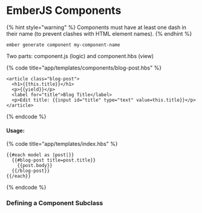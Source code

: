 # EmberJS Components

{% hint style="warning" %}
Components must have at least one dash in their name \(to prevent clashes with HTML element names\).
{% endhint %}

```text
ember generate component my-component-name
```

Two parts: component.js \(logic\) and component.hbs \(view\)

{% code title="app/templates/components/blog-post.hbs" %}
```text
<article class="blog-post">
  <h1>{{this.title}}</h1>
  <p>{{yield}}</p>
  <label for="title">Blog Title</label>
  <p>Edit title: {{input id="title" type="text" value=this.title}}</p>
</article>
```
{% endcode %}

#### Usage:

{% code title="app/templates/index.hbs" %}
```text
{{#each model as |post|}}
  {{#blog-post title=post.title}}
    {{post.body}}
  {{/blog-post}}
{{/each}}
```
{% endcode %}

### Defining a Component Subclass <a id="toc_defining-a-component-subclass"></a>

